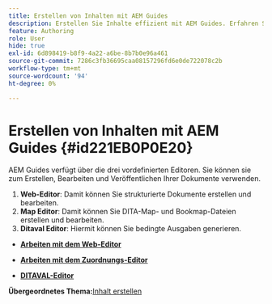 ```yaml
---
title: Erstellen von Inhalten mit AEM Guides
description: Erstellen Sie Inhalte effizient mit AEM Guides. Erfahren Sie, wie Sie Ihre Dokumente in AEM Guides erstellen, bearbeiten und veröffentlichen.
feature: Authoring
role: User
hide: true
exl-id: 6d898419-b8f9-4a22-a6be-8b7b0e96a461
source-git-commit: 7286c3fb36695caa08157296fd6e0de722078c2b
workflow-type: tm+mt
source-wordcount: '94'
ht-degree: 0%

---
```


# Erstellen von Inhalten mit AEM Guides {#id221EB0P0E20}

AEM Guides verfügt über die drei vordefinierten Editoren. Sie können sie zum Erstellen, Bearbeiten und Veröffentlichen Ihrer Dokumente verwenden.

1. **Web-Editor**: Damit können Sie strukturierte Dokumente erstellen und bearbeiten.
1. **Map Editor**: Damit können Sie DITA-Map- und Bookmap-Dateien erstellen und bearbeiten.
1. **Ditaval Editor**: Hiermit können Sie bedingte Ausgaben generieren.

- **[Arbeiten mit dem Web-Editor](web-editor.md)**

- **[Arbeiten mit dem Zuordnungs-Editor](map-editor.md)**

- **[DITAVAL-Editor](ditaval-editor.md)**


**Übergeordnetes Thema:**&#x200B;[ Inhalt erstellen](authoring-content.md)
